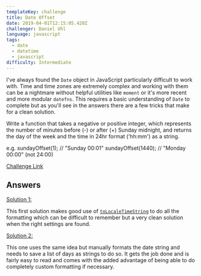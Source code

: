 ```yaml
---
templateKey: challenge
title: Date Offset
date: 2019-04-01T12:15:05.420Z
challenger: Daniel Uhl
language: javascript
tags:
  - date
  - datetime
  - javascript
difficulty: Intermediate
---
```

I've always found the `Date` object in JavaScript particularly difficult to work with. Time and time zones are extremely complex and working with them can be a nightmare without helpful utilities like `moment` or it's more recent and more modular `datefns`. This requires a basic understanding of `Date` to complete but as you'll see in the answers there are a few tricks that make for a clean solution.

Write a function that takes a negative or positive integer, 
which represents the number of minutes before (-) or after (+) 
Sunday midnight, and returns the day of the week and 
the time in 24hr format ('hh:mm') as a string.

e.g. 
sundayOffset(1); // "Sunday 00:01"
sundayOffset(1440); // "Monday 00:00" (not 24:00)

[Challenge Link](https://codesandbox.io/s/2w624q2r2p)

## Answers

[Solution 1:](https://codesandbox.io/s/62k0mvr74z)

This first solution makes good use of [`toLocaleTimeString`](https://developer.mozilla.org/en-US/docs/Web/JavaScript/Reference/Global_Objects/Date/toLocaleTimeString) to do all the formatting which can be difficult to remember but a very clean solution when the right settings are found.


[Solution 2:](https://codesandbox.io/s/k2lvyo85kr)

This one uses the same idea but manually formats the date string and needs to save a list of days as strings to do so. It gets the job done and is fairly easy to read and comes with the added advantage of being able to do completely custom formatting if necessary.

